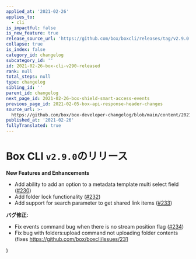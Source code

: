 ```yaml
---
applied_at: '2021-02-26'
applies_to:
  - cli
is_impactful: false
is_new_feature: true
release_source_url: 'https://github.com/box/boxcli/releases/tag/v2.9.0'
collapse: true
is_index: false
category_id: changelog
subcategory_id: ''
id: 2021-02-26-box-cli-v290-released
rank: null
total_steps: null
type: changelog
sibling_id: ''
parent_id: changelog
next_page_id: 2021-02-26-box-shield-smart-access-events
previous_page_id: 2021-02-05-box-api-response-header-changes
source_url: >-
  https://github.com/box/box-developer-changelog/blob/main/content/2021/02-26-box-cli-v290-released.md
published_at: '2021-02-26'
fullyTranslated: true
---
```

# Box CLI `v2.9.0`のリリース

**New Features and Enhancements**

* Add ability to add an option to a metadata template multi select field ([#230][1])
* Add folder lock functionality ([#232][2])
* Add support for search parameter to get shared link items ([#233][3])

**バグ修正:**

* Fix events command bug when there is no stream position flag ([#234][4])
* Fix bug with folders:upload command not uploading folder contents (fixes <https://github.com/box/boxcli/issues/231>

)

[1]: https://github.com/box/boxcli/pull/230

[2]: https://github.com/box/boxcli/pull/232

[3]: https://github.com/box/boxcli/pull/233

[4]: https://github.com/box/boxcli/pull/234
